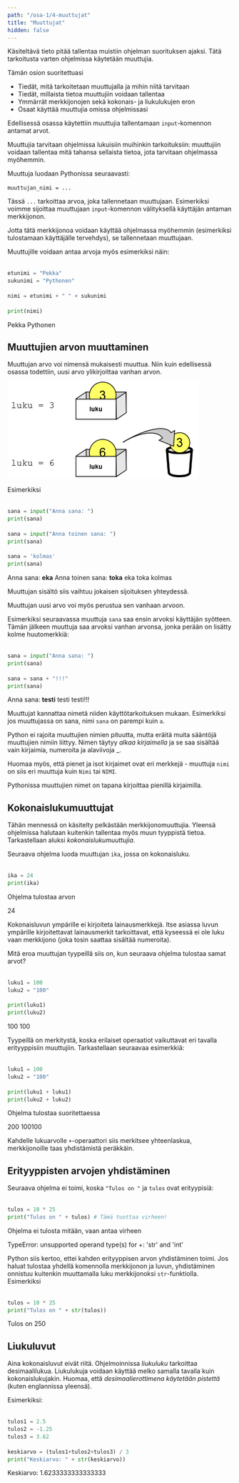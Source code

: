 ```yaml
---
path: "/osa-1/4-muuttujat"
title: "Muuttujat"
hidden: false
---
```


<text-box variant='learningObjectives' nimi='Oppimistavoitteet'>

Käsiteltävä tieto pitää tallentaa muistiin ohjelman suorituksen ajaksi. Tätä tarkoitusta varten ohjelmissa käytetään muuttujia.

Tämän osion suoritettuasi

- Tiedät, mitä tarkoitetaan muuttujalla ja mihin niitä tarvitaan
- Tiedät, millaista tietoa muuttujiin voidaan tallentaa
- Ymmärrät merkkijonojen sekä kokonais- ja liukulukujen eron
- Osaat käyttää muuttujia omissa ohjelmissasi

</text-box>


Edellisessä osassa käytettiin muuttujia tallentamaan `input`-komennon antamat arvot.

Muuttujia tarvitaan ohjelmissa lukuisiin muihinkin tarkoituksiin: muuttujiin voidaan tallentaa mitä tahansa sellaista tietoa, jota tarvitaan ohjelmassa myöhemmin.

Muuttuja luodaan Pythonissa seuraavasti:

`muuttujan_nimi = ...`

Tässä `...` tarkoittaa arvoa, joka tallennetaan muuttujaan.
Esimerkiksi voimme sijoittaa muuttujaan `input`-komennon välityksellä käyttäjän antaman merkkijonon.

Jotta tätä merkkijonoa voidaan käyttää ohjelmassa myöhemmin (esimerkiksi tulostamaan käyttäjälle tervehdys), se tallennetaan muuttujaan.

Muuttujille voidaan antaa arvoja myös esimerkiksi näin:

```python

etunimi = "Pekka"
sukunimi = "Pythonen"

nimi = etunimi + " " + sukunimi

print(nimi)

```

<sample-output>

Pekka Pythonen

</sample-output>

## Muuttujien arvon muuttaminen

Muuttujan arvo voi nimensä mukaisesti muuttua. Niin kuin edellisessä osassa todettiin, uusi arvo ylikirjoittaa vanhan arvon.

<img src="1_4.png">

Esimerkiksi

```python

sana = input("Anna sana: ")
print(sana)

sana = input("Anna toinen sana: ")
print(sana)

sana = 'kolmas'
print(sana)

```

<sample-output>

Anna sana: **eka**
Anna toinen sana: **toka**
eka
toka
kolmas

</sample-output>

Muuttujan sisältö siis vaihtuu jokaisen sijoituksen yhteydessä.

Muuttujan uusi arvo voi myös perustua sen vanhaan arvoon.

Esimerkiksi seuraavassa muuttuja `sana` saa ensin arvoksi käyttäjän syötteen. Tämän jälkeen muuttuja saa arvoksi vanhan arvonsa, jonka perään on lisätty kolme huutomerkkiä:

```python

sana = input("Anna sana: ")
print(sana)

sana = sana + "!!!"
print(sana)

```

<sample-output>

Anna sana: **testi**
testi
testi!!!

</sample-output>

<text-box variant="hint" name="Lisää muuttujan nimen valinnasta">

Muuttujat kannattaa nimetä niiden käyttötarkoituksen mukaan.
Esimerkiksi jos muuttujassa on sana, nimi `sana` on parempi kuin `a`.

Python ei rajoita muuttujien nimien pituutta, mutta eräitä muita sääntöjä muuttujien nimiin liittyy.
Nimen täytyy _alkaa kirjaimella_ ja se saa sisältää vain kirjaimia, numeroita ja alaviivoja &#95;.

Huomaa myös, että pienet ja isot kirjaimet ovat eri merkkejä - muuttuja `nimi` on siis eri muuttuja kuin `Nimi` tai `NIMI`.

Pythonissa muuttujien nimet on tapana kirjoittaa pienillä kirjaimilla.

</text-box>

## Kokonaislukumuuttujat

Tähän mennessä on käsitelty pelkästään merkkijonomuuttujia.
Yleensä ohjelmissa halutaan kuitenkin tallentaa myös muun tyyppistä tietoa. Tarkastellaan aluksi _kokonaislukumuuttujia_.

Seuraava ohjelma luoda muuttujan `ika`, jossa on kokonaisluku.

```python

ika = 24
print(ika)

```

Ohjelma tulostaa arvon

<sample-output>

24

</sample-output>

Kokonaisluvun ympärille ei kirjoiteta lainausmerkkejä.
Itse asiassa luvun ympärille kirjoitettavat lainausmerkit tarkoittavat, että kyseessä ei ole luku vaan merkkijono (joka tosin saattaa sisältää numeroita).

Mitä eroa muuttujan tyypeillä siis on, kun seuraava ohjelma tulostaa samat arvot?

```python

luku1 = 100
luku2 = "100"

print(luku1)
print(luku2)

```

<sample-output>

100
100

</sample-output>

Tyypeillä on merkitystä, koska
erilaiset operaatiot vaikuttavat eri tavalla erityyppisiin muuttujiin. Tarkastellaan seuraavaa esimerkkiä:

```python

luku1 = 100
luku2 = "100"

print(luku1 + luku1)
print(luku2 + luku2)

```

Ohjelma tulostaa suoritettaessa

<sample-output>

200
100100

</sample-output>

Kahdelle lukuarvolle `+`-operaattori siis merkitsee yhteenlaskua, merkkijonoille taas yhdistämistä peräkkäin.

## Erityyppisten arvojen yhdistäminen

Seuraava ohjelma ei toimi, koska `"Tulos on "` ja `tulos` ovat erityypisiä:

```python

tulos = 10 * 25
print("Tulos on " + tulos) # Tämä tuottaa virheen!

```

Ohjelma ei tulosta mitään, vaan antaa virheen

<sample-output>

TypeError: unsupported operand type(s) for +: 'str' and 'int'

</sample-output>

Python siis kertoo, ettei kahden erityyppisen arvon yhdistäminen toimi.
Jos haluat tulostaa yhdellä komennolla merkkijonon ja luvun,
yhdistäminen onnistuu kuitenkin muuttamalla luku merkkijonoksi `str`-funktiolla.
Esimerkiksi

```python

tulos = 10 * 25
print("Tulos on " + str(tulos))

```

<sample-output>

Tulos on 250

</sample-output>

## Liukuluvut

Aina kokonaisluvut eivät riitä.
Ohjelmoinnissa _liukuluku_ tarkoittaa desimaalilukua.
Liukulukuja voidaan käyttää melko samalla tavalla kuin kokonaislukujakin.
Huomaa, että _desimaalierottimena käytetään pistettä_ (kuten englannissa yleensä).

Esimerkiksi:

```python

tulos1 = 2.5
tulos2 = -1.25
tulos3 = 3.62

keskiarvo = (tulos1+tulos2+tulos3) / 3
print("Keskiarvo: " + str(keskiarvo))

```

<sample-output>

Keskiarvo: 1.6233333333333333

</sample-output>

